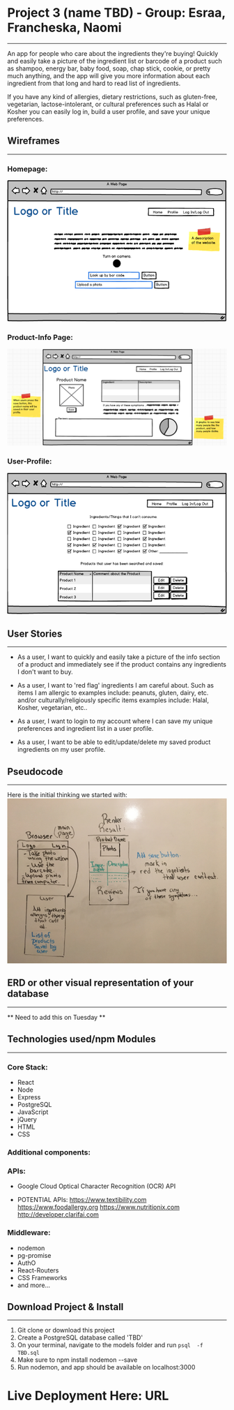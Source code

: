 # Project 3 (name TBD) - Group: Esraa, Francheska, Naomi
-----------------------

An app for people who care about the ingredients they're buying! Quickly and easily take a picture of the ingredient list or barcode of a product such as shampoo, energy bar, baby food, soap, chap stick, cookie, or pretty much anything, and the app will give you more information about each ingredient from that long and hard to read list of ingredients.

If you have any kind of allergies, dietary restrictions, such as gluten-free, vegetarian, lactose-intolerant, or cultural preferences such as Halal or Kosher you can easily log in, build a user profile, and save your unique preferences.


## Wireframes
----------

### Homepage:
![homepage](homepage.png)

### Product-Info Page:
![product-info](product-info.png)

### User-Profile:
![user-profile](user-profile.png)

## User Stories
------------

- As a user, I want to quickly and easily take a picture of the info section of a product and immediately see if the product contains any ingredients I don't want to buy. 

- As a user, I want to 'red flag' ingredients I am careful about. Such as items I am allergic to examples include: peanuts, gluten, dairy, etc. and/or culturally/religiously specific items examples include: Halal, Kosher, vegetarian, etc..

- As a user, I want to login to my account where I can save my unique preferences and ingredient list in a user profile.

- As a user, I want to be able to edit/update/delete my saved product ingredients on my user profile.

##  Pseudocode
----------

Here is the initial thinking we started with:
![initial-thinking](initial-thinking.jpg)


## ERD or other visual representation of your database
---

** Need to add this on Tuesday **

## Technologies used/npm Modules
-----------

### Core Stack:
- React
- Node
- Express
- PostgreSQL
- JavaScript
- jQuery
- HTML
- CSS

### Additional components:

### APIs:
- Google Cloud Optical Character Recognition (OCR) API

- POTENTIAL APIs: 
https://www.textibility.com 
https://www.foodallergy.org
https://www.nutritionix.com
http://developer.clarifai.com

### Middleware:
- nodemon
- pg-promise
- AuthO
- React-Routers
- CSS Frameworks
- and more...


## Download Project & Install
----------------

1. Git clone or download this project
2. Create a PostgreSQL database called 'TBD'
3. On your terminal, navigate to the models folder and run `psql  -f TBD.sql`
4. Make sure to npm install nodemon --save
5. Run nodemon, and app should be available on localhost:3000

# Live Deployment Here: URL